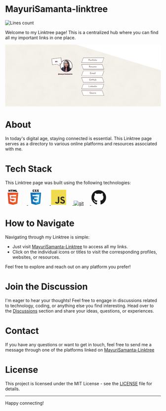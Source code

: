 # MayuriSamanta-linktree

![Lines count](https://img.shields.io/endpoint?url=https%3A%2F%2Fghloc.vercel.app%2Fapi%2Fmayurisamanta%2Flinktree%2Fbadge&color=hex)

Welcome to my Linktree page! This is a centralized hub where you can find all my important links in one place.

<img width="900px" loading="lazy" src="https://github.com/mayurisamanta/linktree/blob/main/Assets/mayurisamanta-linktree.png?raw=true" alt="Image Description">

# About

In today's digital age, staying connected is essential. This Linktree page serves as a directory to various online platforms and resources associated with me.

# Tech Stack

This Linktree page was built using the following technologies:

<!-- [![My Skills](https://skillicons.dev/icons?i=html,css,js,git,github)](https://skillicons.dev/) -->

<a href="https://www.w3.org/html/" target="_blank" rel="noreferrer">
  <img src="https://raw.githubusercontent.com/devicons/devicon/master/icons/html5/html5-original-wordmark.svg" alt="html5" height="50" width="50" style="margin-right: 20px;"/>
</a> 
<a href="https://www.w3schools.com/css/" target="_blank" rel="noreferrer">
  <img src="https://raw.githubusercontent.com/devicons/devicon/master/icons/css3/css3-original-wordmark.svg" alt="css3" height="50" width="50" style="margin-right: 20px;"/>
</a> 
<a href="https://developer.mozilla.org/en-US/docs/Web/JavaScript" target="_blank" rel="noreferrer">
  <img src="https://raw.githubusercontent.com/devicons/devicon/master/icons/javascript/javascript-original.svg" alt="javascript" height="50" width="50" style="margin-right: 20px;"/>
</a>
<a href="https://git-scm.com/" target="_blank" rel="noreferrer">
  <img src="https://www.vectorlogo.zone/logos/git-scm/git-scm-icon.svg" alt="git" height="50" width="50" style="margin-right: 20px;"/>
</a> 
<a href="https://github.com/" target="_blank" rel="noreferrer">
  <img src="https://raw.githubusercontent.com/devicons/devicon/master/icons/github/github-original.svg" alt="GitHub" height="50" width="50" style="margin-right: 20px;"/>
</a>

# How to Navigate

Navigating through my Linktree is simple:

- Just visit [MayuriSamanta-Linktree](https://mayurisamanta.github.io/linktree/) to access all my links.
- Click on the individual icons or titles to visit the corresponding profiles, websites, or resources.

Feel free to explore and reach out on any platform you prefer!

# Join the Discussion

I'm eager to hear your thoughts! Feel free to engage in discussions related to technology, coding, or anything else you find interesting. Head over to the [Discussions](https://github.com/mayurisamanta/linktree/discussions) section and share your ideas, questions, or experiences.


# Contact

If you have any questions or want to get in touch, feel free to send me a message through one of the platforms linked on [MayuriSamanta-Linktree](https://mayurisamanta.github.io/linktree/)

# License

This project is licensed under the MIT License - see the [LICENSE](https://github.com/mayurisamanta/linktree/blob/main/LICENSE) file for details.

---

Happy connecting!
